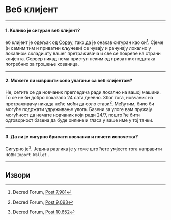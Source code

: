 # <i class="fa fa-firefox"></i> Веб клијент 

---

#### 1. Колико је сигуран веб клијент? 

еб клијент је oдељак од [Copay](https://copay.io), тако да је онакав сигуран као он[^7981]. Сјеме (и самим тим и приватни кључеви) се чувају и рачунају локално у локалном складишту вашег претраживача и све се покреће на страни клијента. Сервер никад нема приступ неким од приватних података потребних за трошење кованица.

---

#### 2. Можете ли извршити соло улагање са веб клијентом? 

Не, сетите се да новчаник прегледача ради локално на вашој машини. То се не би добро показало 24 сата дневно. Због тога, новчаник на претраживачу никада неће моћи да соло стави[^9093]. Међутим, било би могуће подржати удруживање улога. Базени за улоге вам пружају могућност да немате новчаник који ради 24/7, пошто ће бити одговорност базена да буде онлине и гласа у ваше име у тој тачки.

---

#### 3. Да ли је сигурно брисати новчаник и почети испочетка? 

Сигурно је[^10652]. Једина разлика је у томе што ћете умјесто тога направити нови `Import Wallet` .

---

## <i class="fa fa-book"></i> Извори 

[^7981]: Decred Forum, [Post 7,981](https://forum.decred.org/threads/518/#post-7981)
[^9093]: Decred Forum, [Post 9,093](https://forum.decred.org/threads/617/#post-9093)
[^10652]: Decred Forum, [Post 10,652](https://forum.decred.org/threads/643/page-2#post-10652)
